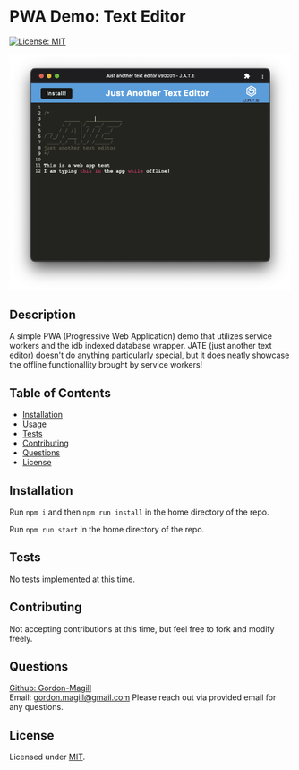 # PWA Demo: Text Editor

[![License: MIT](https://img.shields.io/badge/License-MIT-yellow.svg)](https://opensource.org/licenses/MIT)

![Screenshot of app](./assets/JATE.png)

## Description

A simple PWA (Progressive Web Application) demo that utilizes service workers and the idb indexed database wrapper. JATE (just another text editor) doesn't do anything particularly special, but  it does neatly showcase the offline functionallity brought by  service workers!

## Table of Contents

- [Installation](#installation)
- [Usage](#usage)
- [Tests](#tests)
- [Contributing](#contributing)
- [Questions](#questions)
- [License](#license)

## Installation

Run ```npm i``` and then ```npm run install``` in the home directory of the repo.

Run ```npm run start``` in the home directory of the repo.

## Tests

No tests implemented at this time.

## Contributing

Not accepting contributions at this time, but feel free to fork and modify freely.

## Questions

[Github: Gordon-Magill](https://github.com/Gordon-Magill)<br>
Email: gordon.magill@gmail.com
Please reach out via provided email for any questions.

## License

Licensed under [MIT](https://opensource.org/licenses/MIT).
